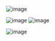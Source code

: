 ![image](https://github.com/user-attachments/assets/7028cf37-4b6d-43a9-9308-9442e5c3f232)

![image](https://github.com/user-attachments/assets/ed2ddf9f-4403-4102-baae-3959ba1d0db4)
![image](https://github.com/user-attachments/assets/eedc70e8-0a98-495b-9643-b5ccf972747d)


![image](https://github.com/user-attachments/assets/332bbf53-12a6-49b2-b32f-e7341962423a)

